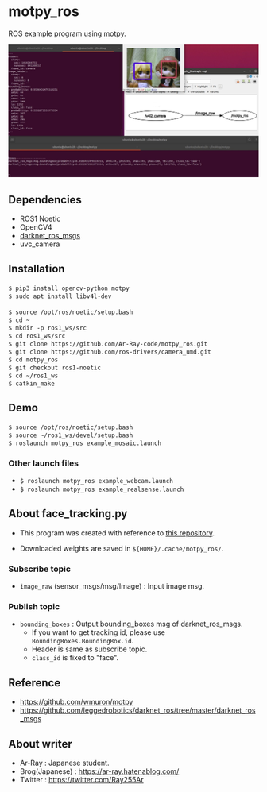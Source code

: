 # motpy_ros
ROS example program using [motpy](https://github.com/wmuron/motpy).

![example](pictures_for_readme/example.jpg)

## Dependencies

- ROS1 Noetic
- OpenCV4
- [darknet_ros_msgs](https://github.com/leggedrobotics/darknet_ros/tree/master/darknet_ros_msgs)
- uvc_camera

## Installation

```shell
$ pip3 install opencv-python motpy
$ sudo apt install libv4l-dev

$ source /opt/ros/noetic/setup.bash
$ cd ~
$ mkdir -p ros1_ws/src
$ cd ros1_ws/src
$ git clone https://github.com/Ar-Ray-code/motpy_ros.git
$ git clone https://github.com/ros-drivers/camera_umd.git
$ cd motpy_ros
$ git checkout ros1-noetic
$ cd ~/ros1_ws
$ catkin_make
```

## Demo

```shell
$ source /opt/ros/noetic/setup.bash
$ source ~/ros1_ws/devel/setup.bash
$ roslaunch motpy_ros example_mosaic.launch

```

### Other launch files
- `$ roslaunch motpy_ros example_webcam.launch`
- `$ roslaunch motpy_ros example_realsense.launch`


## About face_tracking.py

- This program was created with reference to [this repository](https://github.com/wmuron/motpy/blob/master/examples/webcam_face_tracking.py).

- Downloaded weights are saved in `${HOME}/.cache/motpy_ros/`.

### Subscribe topic

- `image_raw` (sensor_msgs/msg/Image) : Input image msg.

### Publish topic

- `bounding_boxes` : Output bounding_boxes msg of darknet_ros_msgs.
  - If you want to get tracking id, please use `BoundingBoxes.BoundingBox.id`.
  - Header is same as subscribe topic.
  - `class_id` is fixed to "face".

## Reference

- https://github.com/wmuron/motpy
- https://github.com/leggedrobotics/darknet_ros/tree/master/darknet_ros_msgs

## About writer

- Ar-Ray : Japanese student. 
- Brog(Japanese) : https://ar-ray.hatenablog.com/
- Twitter : https://twitter.com/Ray255Ar

